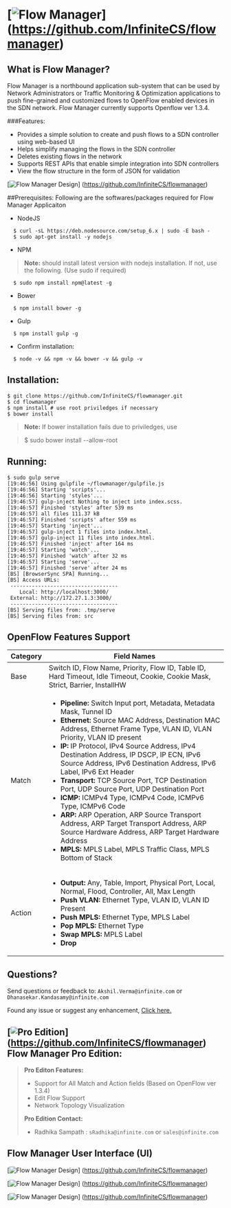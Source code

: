 # [![Flow Manager](https://github.com/radhika-s/images/blob/master/flowmanager/flowmanager_logo.png)] (https://github.com/InfiniteCS/flowmanager)

## What is Flow Manager?
Flow Manager is a northbound application sub-system that can be used by Network Administrators or Traffic Monitoring & Optimization applications to push fine-grained and customized  flows to OpenFlow enabled devices in the SDN network. Flow Manager currently supports Openflow ver 1.3.4.  

###Features:
+ Provides a simple solution to create and push flows to a SDN controller using web-based UI
+ Helps simplify managing the flows in the SDN controller
+ Deletes existing flows in the network
+ Supports REST APIs that enable simple integration into SDN controllers
+ View the flow structure in the form of JSON for validation

[![Flow Manager Design](https://github.com/radhika-s/images/blob/master/flowmanager/flowmanager_design.png)] (https://github.com/InfiniteCS/flowmanager)

##Prerequisites:
Following are the softwares/packages required for Flow Manager Applicaiton

+ NodeJS
```
  $ curl -sL https://deb.nodesource.com/setup_6.x | sudo -E bash -
  $ sudo apt-get install -y nodejs
```
+ NPM

> **Note:** should install latest version with nodejs installation. If not, use the following. (Use sudo if required)

```
  $ sudo npm install npm@latest -g
```
+ Bower
```
  $ npm install bower -g
```
+ Gulp
```
  $ npm install gulp -g 
```
+ Confirm installation:
```
  $ node -v && npm -v && bower -v && gulp -v
```
## Installation:
```
$ git clone https://github.com/InfiniteCS/flowmanager.git
$ cd flowmanager
$ npm install # use root priviledges if necessary
$ bower install
```

> **Note:** If bower installation fails due to priviledges, use

> $ sudo bower install --allow-root

## Running:
```
$ sudo gulp serve
[19:46:56] Using gulpfile ~/flowmanager/gulpfile.js
[19:46:56] Starting 'scripts'...
[19:46:56] Starting 'styles'...
[19:46:57] gulp-inject Nothing to inject into index.scss.
[19:46:57] Finished 'styles' after 539 ms
[19:46:57] all files 111.37 kB
[19:46:57] Finished 'scripts' after 559 ms
[19:46:57] Starting 'inject'...
[19:46:57] gulp-inject 1 files into index.html.
[19:46:57] gulp-inject 11 files into index.html.
[19:46:57] Finished 'inject' after 164 ms
[19:46:57] Starting 'watch'...
[19:46:57] Finished 'watch' after 32 ms
[19:46:57] Starting 'serve'...
[19:46:57] Finished 'serve' after 24 ms
[BS] [BrowserSync SPA] Running...
[BS] Access URLs:
 -----------------------------------
    Local: http://localhost:3000/
 External: http://172.27.1.3:3000/
 -----------------------------------
[BS] Serving files from: .tmp/serve
[BS] Serving files from: src
```
## OpenFlow Features Support
|Category|Field Names|
| ------------- | ------------- |
| Base | Switch ID, Flow Name, Priority, Flow ID, Table ID, Hard Timeout, Idle Timeout, Cookie, Cookie Mask, Strict, Barrier, InstallHW |
| Match     | <ul><li>**Pipeline:** Switch Input port, Metadata, Metadata Mask, Tunnel ID</li><li> **Ethernet:** Source MAC Address, Destination MAC Address, Ethernet Frame Type, VLAN ID, VLAN Priority, VLAN ID present </li><li>**IP:** IP Protocol, IPv4 Source Address, IPv4 Destination Address, IP DSCP, IP ECN, IPv6 Source Address, IPv6 Destination Address, IPv6 Label, IPv6 Ext Header </li><li>**Transport:** TCP Source Port, TCP Destination Port, UDP Source Port, UDP Destination Port  </li><li>**ICMP:** ICMPv4 Type, ICMPv4 Code, ICMPv6 Type, ICMPv6 Code</li><li>**ARP:** ARP Operation, ARP Source Transport Address, ARP Target Transport Address, ARP Source Hardware Address, ARP Target Hardware Address</li><li>**MPLS:** MPLS Label, MPLS Traffic Class, MPLS Bottom of Stack</li></ul> |
| Action  | <ul><li>**Output:** Any, Table, Import, Physical Port, Local, Normal, Flood, Controller, All, Max Length</li><li>**Push VLAN:** Ethernet Type, VLAN ID, VLAN ID Present</li><li>**Push MPLS:** Ethernet Type, MPLS Label</li><li>**Pop MPLS:** Ethernet Type</li><li>**Swap MPLS:** MPLS Label</li><li>**Drop**</li></ul>  |

## Questions?
Send questions or feedback to: `Akshil.Verma@infinite.com` or `Dhanasekar.Kandasamy@infinite.com`

Found any issue or suggest any enhancement, [Click here.](https://github.com/InfiniteCS/flowmanager/issues/new)

## [![Pro Edition](https://github.com/radhika-s/images/blob/master/flowmanager/favorite.png "Flow Manager Pro Edition")] (https://github.com/InfiniteCS/flowmanager) Flow Manager Pro Edition:

> **Pro Editon Features:**
>
> - Support for All Match and Action fields (Based on OpenFlow ver 1.3.4)
> - Edit Flow Support
> - Network Topology Visualization
> 
> **Pro Edition Contact:**
>
> - Radhika Sampath : `sRadhika@infinite.com` or `sales@infinite.com`

## Flow Manager User Interface (UI)

[![Flow Manager Design](https://github.com/radhika-s/images/blob/master/flowmanager/connect_controller_UI.png)] (https://github.com/InfiniteCS/flowmanager)

[![Flow Manager Design](https://github.com/radhika-s/images/blob/master/flowmanager/create_flow_UI.png)] (https://github.com/InfiniteCS/flowmanager)

[![Flow Manager Design](https://github.com/radhika-s/images/blob/master/flowmanager/delete_flow_UI.png)] (https://github.com/InfiniteCS/flowmanager)
